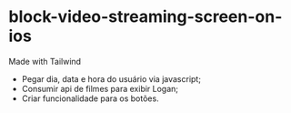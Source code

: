 # block-video-streaming-screen-on-ios
Made with Tailwind
- Pegar dia, data e hora do usuário via javascript;
- Consumir api de filmes para exibir Logan;
- Criar funcionalidade para os botões.
